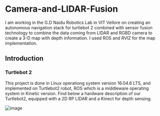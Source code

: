 # Camera-and-LIDAR-Fusion
I am working in the G.D Naidu Robotics Lab in VIT Vellore on creating an autonomous navigation stack for turtlebot 2 combined with sensor fusion technology to combine the data coming from LIDAR and RGBD camera to create a 3-D map with depth information. I used ROS and RVIZ for the map implementation.

## Introduction

### Turtlebot 2

This project is done in Linux operationg system version 16.04.6 LTS, and implemented on Turtlebot2 robot, ROS which is a middleware operating system in Kinetic version. Find below a hardware description of our Turtlebot2, equipped with a 2D RP LIDAR and a Kinect for depth sensing.

![image](https://user-images.githubusercontent.com/75070782/215652428-9b217416-6f13-4685-a554-5035e962d97d.png)
